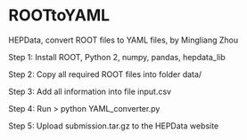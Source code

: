 # ROOTtoYAML
HEPData, convert ROOT files to YAML files, by Mingliang Zhou

Step 1: Install ROOT, Python 2, numpy, pandas, hepdata_lib

Step 2: Copy all required ROOT files into folder data/

Step 3: Add all information into file input.csv

Step 4: Run > python YAML_converter.py

Step 5: Upload submission.tar.gz to the HEPData website
